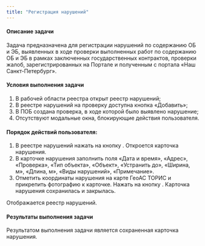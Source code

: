 ```yaml
---
title: "Регистрация нарушений"
---
```

#### Описание задачи
Задача предназначена для регистрации нарушений по содержанию ОБ и ЭБ, выявленных в ходе проверки выполненных работ по содержанию ОБ и ЭБ в рамках заключенных государственных контрактов, проверки жалоб, зарегистрированных
на Портале и полученным с портала «Наш Санкт-Петербург».

#### Условия выполнения задачи
1. В рабочей области реестра открыт реестр нарушений;   
2. В реестре нарушений на проверку доступна кнопка «Добавить»;  
3. В ПОБ создана проверка, в ходе которой было выявлено нарушение;  
4. Отсутствуют модальные окна, блокирующие действия пользователя.  

#### Порядок действий пользователя:
1. В реестре нарушений нажать на кнопку . Откроется карточка нарушения.  
2. В карточке нарушения заполнить поля «Дата и время», «Адрес», «Проверка», «Тип объекта», «Объект», «Устранить до», «Ширина, м», «Длина, м», «Виды нарушений», «Примечание».   
3. Отметить координаты нарушения на карте ГеоАС ТОРИС и прикрепить фотографию к карточке. Нажать на кнопку . Карточка нарушения сохранилась и закрылась. 

Отображается реестр нарушений.
#### Результаты выполнения задачи  
Результатом выполнения задачи является сохраненная карточка нарушения.